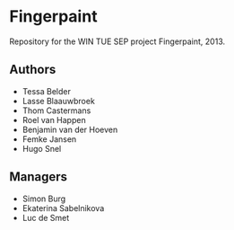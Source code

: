 Fingerpaint
===========

Repository for the WIN TUE SEP project Fingerpaint, 2013.

Authors
-------

-  Tessa Belder
-  Lasse Blaauwbroek
-  Thom Castermans
-  Roel van Happen
-  Benjamin van der Hoeven
-  Femke Jansen
-  Hugo Snel

Managers
--------

-  Simon Burg
-  Ekaterina Sabelnikova
-  Luc de Smet
